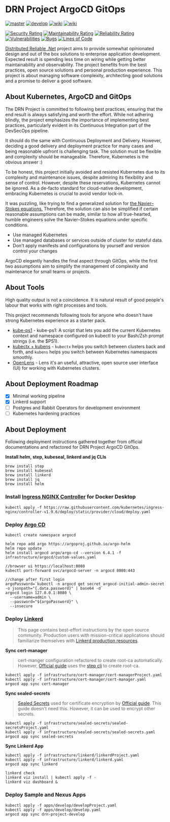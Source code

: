 # DRN Project ArgoCD GitOps



[![master](https://github.com/duranserkan/DRN-Project-Argo-CD-Gitops/actions/workflows/master.yml/badge.svg?branch=master)](https://github.com/duranserkan/DRN-Project-Argo-CD-Gitops/actions/workflows/master.yml)
[![develop](https://github.com/duranserkan/DRN-Project-Argo-CD-Gitops/actions/workflows/develop.yml/badge.svg?branch=develop)](https://github.com/duranserkan/DRN-Project-Argo-CD-Gitops/actions/workflows/develop.yml)
[![wiki](https://img.shields.io/badge/Doc-Awesome_Kubernetes-blue)](https://github.com/tomhuang12/awesome-k8s-resources)
[![wiki](https://img.shields.io/badge/Doc-Awesome_Argo-orange)](https://github.com/akuity/awesome-argo)

[![Security Rating](https://sonarcloud.io/api/project_badges/measure?project=duranserkan_DRN-Project-Argo-CD-Gitops&metric=security_rating)](https://sonarcloud.io/summary/new_code?id=duranserkan_DRN-Project-Argo-CD-Gitops)
[![Maintainability Rating](https://sonarcloud.io/api/project_badges/measure?project=duranserkan_DRN-Project-Argo-CD-Gitops&metric=sqale_rating)](https://sonarcloud.io/summary/new_code?id=duranserkan_DRN-Project-Argo-CD-Gitops)
[![Reliability Rating](https://sonarcloud.io/api/project_badges/measure?project=duranserkan_DRN-Project-Argo-CD-Gitops&metric=reliability_rating)](https://sonarcloud.io/summary/new_code?id=duranserkan_DRN-Project-Argo-CD-Gitops)
[![Vulnerabilities](https://sonarcloud.io/api/project_badges/measure?project=duranserkan_DRN-Project-Argo-CD-Gitops&metric=vulnerabilities)](https://sonarcloud.io/summary/new_code?id=duranserkan_DRN-Project-Argo-CD-Gitops)
[![Bugs](https://sonarcloud.io/api/project_badges/measure?project=duranserkan_DRN-Project-Argo-CD-Gitops&metric=bugs)](https://sonarcloud.io/summary/new_code?id=duranserkan_DRN-Project-Argo-CD-Gitops)
[![Lines of Code](https://sonarcloud.io/api/project_badges/measure?project=duranserkan_DRN-Project-Argo-CD-Gitops&metric=ncloc)](https://sonarcloud.io/summary/new_code?id=duranserkan_DRN-Project-Argo-CD-Gitops)


[Distributed Reliable .Net](https://github.com/duranserkan/DRN-Project) project aims to provide somewhat opinionated design and out of the box solutions to enterprise application development.
Expected result is spending less time on wiring while getting better maintainability and observability.
The project benefits from the best practices, open source solutions and personal production experience.
This project is about managing software complexity, architecting good solutions and a promise to deliver a good software.

## About Kubernetes, ArgoCD and GitOps
The DRN Project is committed to following best practices, ensuring that the end result is always satisfying and worth the effort. While not adhering blindly, the project emphasizes the importance of implementing best practices, particularly evident in its Continuous Integration part of the DevSecOps pipeline.

It should do the same with Continuous Deployment and Delivery. However, deciding a good delivery and deployment practice for many cases and being reasonable upfront is challenging task. The solution must be flexible and complexity should be manageable. Therefore, Kubernetes is the obvious answer :)

To be honest, this project initially avoided and resisted Kubernetes due to its complexity and maintenance issues, despite admiring its flexibility and sense of control. However, despite these reservations, Kubernetes cannot be ignored. As a de-facto standard for cloud-native development, embracing Kubernetes is crucial to avoid vendor lock-in.

It was puzzling, like trying to find a generalized solution for [the Navier–Stokes equations.](https://en.wikipedia.org/wiki/Navier–Stokes_equations) Therefore, the solution can also be simplified if certain reasonable assumptions can be made, similar to how all true-hearted, humble engineers solve the Navier–Stokes equations under specific conditions.

* Use managed Kubernetes
* Use managed databases or services outside of cluster for stateful data.
* Don't apply manifests and configurations by yourself and version control your changes

ArgoCD elegantly handles the final aspect through GitOps, while the first two assumptions aim to simplify the management of complexity and maintenance for small teams or projects.

## About Tools
High quality output is not a coincidence. It is natural result of good people's labour that works with right processes and tools.

This project recommends following tools for anyone who doesn't have strong Kubernetes experience as a starter pack. 

* [kube-ps1](https://github.com/jonmosco/kube-ps1)  - kube-ps1: A script that lets you add the current Kubernetes context and namespace configured on kubectl to your Bash/Zsh prompt strings (i.e. the $PS1).
* [kubectx + kubens](https://github.com/ahmetb/kubectx)  - `kubectx` helps you switch between clusters back and forth, and `kubens` helps you switch between Kubernetes namespaces smoothly.
* [OpenLens](https://github.com/MuhammedKalkan/OpenLens) - Lens it's an useful, attractive, open source user interface (UI) for working with Kubernetes clusters.


## About Deployment Roadmap
- [X] Minimal working pipeline
- [X] Linkerd support
- [ ] Postgres and Rabbit Operators for development environment
- [ ] Kubernetes hardening practices

## About Deployment
Following deployment instructions gathered together from official documentations and refactored for DRN Project ArgoCD GitOps.

**Install helm, step, kubeseal, linkerd and jq CLIs**
```
brew install step
brew install kubeseal
brew install linkerd
brew install jq
brew install helm
```

### Install [Ingress NGINX Controller](https://github.com/kubernetes/ingress-nginx) for Docker Desktop
```
kubectl apply -f https://raw.githubusercontent.com/kubernetes/ingress-nginx/controller-v1.9.6/deploy/static/provider/cloud/deploy.yaml
```

### Deploy [Argo CD](https://argo-cd.readthedocs.io/en/stable/getting_started/)
```
kubectl create namespace argocd

helm repo add argo https://argoproj.github.io/argo-helm
helm repo update
helm install argocd argo/argo-cd --version 6.4.1 -f infrastructure/argocd/custom-values.yaml

//browser ui https://localhost:8080
kubectl port-forward svc/argocd-server -n argocd 8080:443
```

```
//change after first login
argoPassword=`kubectl -n argocd get secret argocd-initial-admin-secret -o jsonpath="{.data.password}" | base64 -d`
argocd login 127.0.0.1:8080 \
  --username=admin \
  --password="${argoPassword}" \
  --insecure 
```

### Deploy [Linkerd](https://linkerd.io/2.14/tasks/gitops/)
> This page contains best-effort instructions by the open source community. Production users with mission-critical applications should familiarize themselves with [Linkerd production resources](https://docs.buoyant.io/runbook/getting-started/).

**Sync cert-manager**
> cert-manger configuration refactored to create root-ca automatically. However, [Official guide](https://linkerd.io/2.14/tasks/gitops/) uses the [step cli](https://smallstep.com/docs/step-cli/installation/) to create root-ca.
```
kubectl apply -f infrastructure/cert-manager/cert-managerProject.yaml
kubectl apply -f infrastructure/cert-manager/cert-manager.yaml
argocd app sync cert-manager
```

**Sync sealed-secrets**
> [Sealed Secrets](https://github.com/bitnami-labs/sealed-secrets) used for certificate encryption by [Official guide](https://linkerd.io/2.14/tasks/gitops/). This guide doesn't need this. However, it can be used to encrypt other secrets.
```
kubectl apply -f infrastructure/sealed-secrets/sealed-secretsProject.yaml
kubectl apply -f infrastructure/sealed-secrets/sealed-secrets.yaml
argocd app sync sealed-secrets
```

**Sync Linkerd App**

```
kubectl apply -f infrastructure/linkerd/linkerdProject.yaml
kubectl apply -f infrastructure/linkerd/linkerd.yaml
argocd app sync linkerd

linkerd check
linkerd viz install | kubectl apply -f -
linkerd viz dashboard &
```

### Deploy Sample and Nexus Apps
```
kubectl apply -f apps/develop/developProject.yaml
kubectl apply -f apps/develop/develop.yaml
argocd app sync drn-project-develop
```